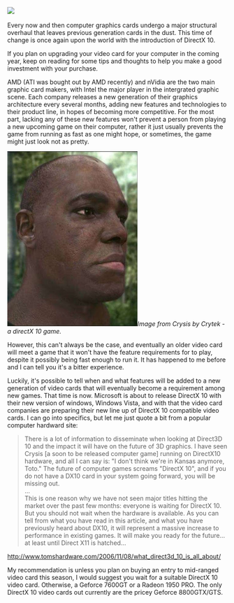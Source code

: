 [![](http://www.theinquirer.net/images/articles/leadgs1.jpg)](http://www.theinquirer.net/images/articles/leadgs1.jpg)  
  
Every now and then computer graphics cards undergo a major structural overhaul that leaves previous generation cards in the dust. This time of change is once again upon the world with the introduction of DirectX 10.  
  
If you plan on upgrading your video card for your computer in the coming year, keep on reading for some tips and thoughts to help you make a good investment with your purchase.  
  
AMD (ATI was bought out by AMD recently) and nVidia are the two main graphic card makers, with Intel the major player in the intergrated graphic scene. Each company releases a new generation of their graphics architecture every several months, adding new features and technologies to their product line, in hopes of becoming more competitive. For the most part, lacking any of these new features won't prevent a person from playing a new upcoming game on their computer, rather it just usually prevents the game from running as fast as one might hope, or sometimes, the game might just look not as pretty.   
 

  
[![](crysis.jpg)](http://bp2.blogger.com/_kfv2ADnjgQg/RXzzDL6Qn5I/AAAAAAAAAAU/W0NyuJ7DuU8/s1600-h/crysis.jpg)*Image from Crysis by Crytek - a directX 10 game.*  
  
However, this can't always be the case, and eventually an older video card will meet a game that it won't have the feature requirements for to play, despite it possibly being fast enough to run it. It has happened to me before and I can tell you it's a bitter experience.  
  
Luckily, it's possible to tell when and what features will be added to a new generation of video cards that will eventually become a requirement among new games. That time is now. Microsoft is about to release DirectX 10 with their new version of windows, Windows Vista, and with that the video card companies are preparing their new line up of DirectX 10 compatible video cards. I can go into specifics, but let me just quote a bit from a popular computer hardward site:  


  
 

  
  

>   
> There is a lot of information to disseminate when looking at Direct3D 10 and the impact it will have on the future of 3D graphics. I have seen Crysis [a soon to be released computer game] running on DirectX10 hardware, and all I can say is: "I don't think we're in Kansas anymore, Toto." The future of computer games screams "DirectX 10", and if you do not have a DX10 card in your system going forward, you will be missing out.  
> ...  
> This is one reason why we have not seen major titles hitting the market over the past few months: everyone is waiting for DirectX 10. But you should not wait when the hardware is available. As you can tell from what you have read in this article, and what you have previously heard about DX10, it will represent a massive increase to performance in existing games. It will make you ready for the future... at least until Direct X11 is hatched...
> 
> 

  
<http://www.tomshardware.com/2006/11/08/what_direct3d_10_is_all_about/>  
  
My recommendation is unless you plan on buying an entry to mid-ranged video card this season, I would suggest you wait for a suitable DirectX 10 video card. Otherwise, a Geforce 7600GT or a Radeon 1950 PRO. The only DirectX 10 video cards out currently are the pricey Geforce 8800GTX/GTS.